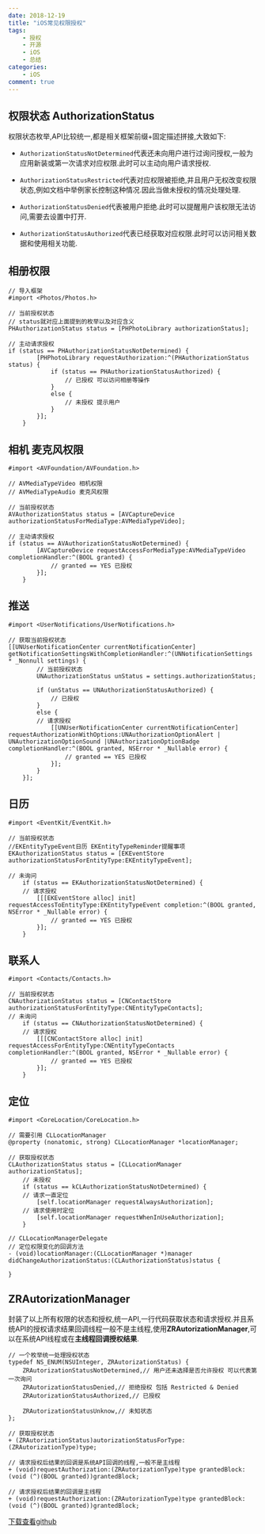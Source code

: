 ```yaml
---
date: 2018-12-19
title: "iOS常见权限授权"
tags:
    - 授权
    - 开源
    - iOS
    - 总结
categories:
    - iOS
comment: true
---
```

## 权限状态 AuthorizationStatus
权限状态枚举,API比较统一,都是相关框架前缀+固定描述拼接,大致如下:

* `AuthorizationStatusNotDetermined`代表还未向用户进行过询问授权,一般为应用新装或第一次请求对应权限.此时可以主动向用户请求授权.

* `AuthorizationStatusRestricted`代表对应权限被拒绝,并且用户无权改变权限状态,例如文档中举例家长控制这种情况.因此当做未授权的情况处理处理.

* `AuthorizationStatusDenied`代表被用户拒绝.此时可以提醒用户该权限无法访问,需要去设置中打开.

* `AuthorizationStatusAuthorized`代表已经获取对应权限.此时可以访问相关数据和使用相关功能.

## 相册权限

```
// 导入框架
#import <Photos/Photos.h>

// 当前授权状态 
// status就对应上面提到的枚举以及对应含义
PHAuthorizationStatus status = [PHPhotoLibrary authorizationStatus];

// 主动请求授权
if (status == PHAuthorizationStatusNotDetermined) {
        [PHPhotoLibrary requestAuthorization:^(PHAuthorizationStatus status) {
            if (status == PHAuthorizationStatusAuthorized) {
                // 已授权 可以访问相册等操作
            }
            else {
                // 未授权 提示用户
            }
        }];
    }
```
## 相机 麦克风权限

```
#import <AVFoundation/AVFoundation.h>

// AVMediaTypeVideo 相机权限
// AVMediaTypeAudio 麦克风权限

// 当前授权状态
AVAuthorizationStatus status = [AVCaptureDevice authorizationStatusForMediaType:AVMediaTypeVideo];

// 主动请求授权
if (status == AVAuthorizationStatusNotDetermined) {
        [AVCaptureDevice requestAccessForMediaType:AVMediaTypeVideo completionHandler:^(BOOL granted) {
            // granted == YES 已授权
        }];
    }
```
## 推送

```
#import <UserNotifications/UserNotifications.h>

// 获取当前授权状态
[[UNUserNotificationCenter currentNotificationCenter] getNotificationSettingsWithCompletionHandler:^(UNNotificationSettings * _Nonnull settings) {
        // 当前授权状态
        UNAuthorizationStatus unStatus = settings.authorizationStatus;
        
        if (unStatus == UNAuthorizationStatusAuthorized) {
            // 已授权
        }
        else {
        // 请求授权
            [[UNUserNotificationCenter currentNotificationCenter] requestAuthorizationWithOptions:UNAuthorizationOptionAlert | UNAuthorizationOptionSound |UNAuthorizationOptionBadge completionHandler:^(BOOL granted, NSError * _Nullable error) {
                // granted == YES 已授权
            }];
        }
    }];
```
## 日历

```
#import <EventKit/EventKit.h>

// 当前授权状态 
//EKEntityTypeEvent日历 EKEntityTypeReminder提醒事项
EKAuthorizationStatus status = [EKEventStore authorizationStatusForEntityType:EKEntityTypeEvent];
    
// 未询问
    if (status == EKAuthorizationStatusNotDetermined) {
    // 请求授权
        [[[EKEventStore alloc] init] requestAccessToEntityType:EKEntityTypeEvent completion:^(BOOL granted, NSError * _Nullable error) {
            // granted == YES 已授权
        }];
    }
```
## 联系人

```
#import <Contacts/Contacts.h>

// 当前授权状态
CNAuthorizationStatus status = [CNContactStore authorizationStatusForEntityType:CNEntityTypeContacts];
// 未询问
    if (status == CNAuthorizationStatusNotDetermined) {
    // 请求授权
        [[[CNContactStore alloc] init] requestAccessForEntityType:CNEntityTypeContacts completionHandler:^(BOOL granted, NSError * _Nullable error) {
            // granted == YES 已授权
        }];
    }
```
## 定位

```
#import <CoreLocation/CoreLocation.h>

// 需要引用 CLLocationManager
@property (nonatomic, strong) CLLocationManager *locationManager;

// 获取授权状态
CLAuthorizationStatus status = [CLLocationManager authorizationStatus];
    // 未授权
    if (status == kCLAuthorizationStatusNotDetermined) {
    // 请求一直定位
        [self.locationManager requestAlwaysAuthorization];
    // 请求使用时定位
        [self.locationManager requestWhenInUseAuthorization];
    }

// CLLocationManagerDelegate
// 定位权限变化的回调方法
- (void)locationManager:(CLLocationManager *)manager didChangeAuthorizationStatus:(CLAuthorizationStatus)status {
    
}
```

## ZRAutorizationManager
封装了以上所有权限的状态和授权,统一API,一行代码获取状态和请求授权.并且系统API的授权请求结果回调线程一般不是主线程,使用**ZRAutorizationManager**,可以在系统API线程或在**主线程回调授权结果**.

```
// 一个枚举统一处理授权状态
typedef NS_ENUM(NSUInteger, ZRAutorizationStatus) {
    ZRAutorizationStatusNotDetermined,// 用户还未选择是否允许授权 可以代表第一次询问
    ZRAutorizationStatusDenied,// 拒绝授权 包括 Restricted & Denied
    ZRAutorizationStatusAuthorized,// 已授权
    
    ZRAutorizationStatusUnknow,// 未知状态
};

// 获取授权状态
+ (ZRAutorizationStatus)autorizationStatusForType:(ZRAutorizationType)type;

// 请求授权后结果的回调是系统API回调的线程,一般不是主线程
+ (void)requestAuthorization:(ZRAutorizationType)type grantedBlock:(void (^)(BOOL granted))grantedBlock;

// 请求授权后结果的回调是主线程
+ (void)requestAuthorization:(ZRAutorizationType)type grantedBlock:(void (^)(BOOL granted))grantedBlock;
```
[下载查看github](https://github.com/RangerZz/ZRAutorizationManager)

